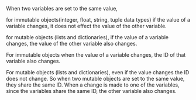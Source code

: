 When two variables are set to the same value, 

for immutable objects(integer, float, string, tuple data types) 
if the value of a variable changes, it does not effect the value of the other variable.

for mutable objects (lists and dictionaries),
if the value of a variable changes, the value of the other variable also changes. 



For immutable objects when the value of a variable changes, the ID of that variable also changes.

For mutable objects (lists and dictionaries), even if the value changes the ID does not change.
So when two mutable objects are set to the same value, they share the same ID. 
When a change is made to one of the variables, since the variables share the same ID, the other variable also changes.  

